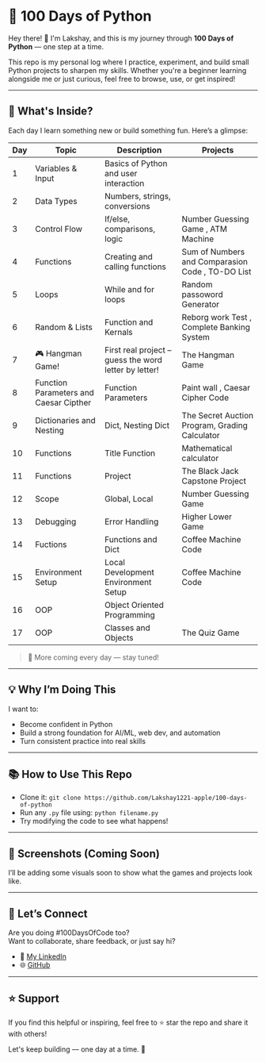 # 🐍 100 Days of Python

Hey there! 👋 I'm Lakshay, and this is my journey through **100 Days of Python** — one step at a time.

This repo is my personal log where I practice, experiment, and build small Python projects to sharpen my skills. Whether you're a beginner learning alongside me or just curious, feel free to browse, use, or get inspired!

---

## 🚀 What's Inside?

Each day I learn something new or build something fun. Here’s a glimpse:

| Day | Topic | Description | Projects |
|-----|-------|-------------|----------|
| 1   | Variables & Input | Basics of Python and user interaction | 
| 2   | Data Types        | Numbers, strings, conversions |
| 3   | Control Flow      | If/else, comparisons, logic  | Number Guessing Game , ATM Machine| 
| 4   | Functions         | Creating and calling functions | Sum of Numbers and Comparasion Code , TO-DO List |
| 5   | Loops             | While and for loops | Random passoword Generator |
| 6   | Random & Lists    | Function and Kernals | Reborg work Test , Complete Banking System |
| 7   | 🎮 Hangman Game!  | First real project – guess the word letter by letter! | The Hangman Game |
| 8   | Function Parameters and Caesar Cipther | Function Parameters | Paint wall , Caesar Cipher Code |
| 9   | Dictionaries and Nesting | Dict, Nesting Dict | The Secret Auction Program, Grading Calculator |
| 10  |Functions | Title Function | Mathematical calculator |
| 11  |Functions |Project | The Black Jack Capstone Project |
| 12  |Scope |Global, Local | Number Guessing Game |
| 13  |Debugging |Error Handling | Higher Lower Game|
| 14  |Fuctions| Functions and Dict | Coffee Machine Code |
| 15  |Environment Setup| Local Development Environment Setup | Coffee Machine Code |
| 16  |OOP| Object Oriented Programming |  |
| 17  |OOP| Classes and Objects | The Quiz Game |

> 📌 More coming every day — stay tuned!

---

## 💡 Why I’m Doing This

I want to:
- Become confident in Python
- Build a strong foundation for AI/ML, web dev, and automation
- Turn consistent practice into real skills

---

## 📚 How to Use This Repo

- Clone it: `git clone https://github.com/Lakshay1221-apple/100-days-of-python`
- Run any `.py` file using: `python filename.py`
- Try modifying the code to see what happens!

---

## 📸 Screenshots (Coming Soon)

I’ll be adding some visuals soon to show what the games and projects look like.

---

## 🙌 Let’s Connect

Are you doing #100DaysOfCode too?  
Want to collaborate, share feedback, or just say hi?

- 💼 [My LinkedIn](www.linkedin.com/in/lakshay-raj-b53709303)
- 🌐 [GitHub](https://github.com/Lakshay1221-apple)

---

## ⭐ Support

If you find this helpful or inspiring, feel free to ⭐ star the repo and share it with others!

Let's keep building — one day at a time. 💪
